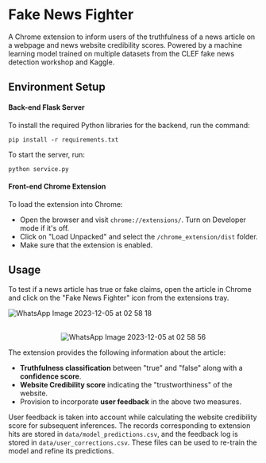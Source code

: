 # Fake News Fighter
A Chrome extension to inform users of the truthfulness of a news article on a webpage and news website credibility scores. Powered by a machine learning model trained on multiple datasets from the CLEF fake news detection workshop and Kaggle.

## Environment Setup

#### Back-end Flask Server
To install the required Python libraries for the backend, run the command:
<pre><code>pip install -r requirements.txt</code></pre>

To start the server, run:
<pre><code>python service.py</code></pre>

#### Front-end Chrome Extension
To load the extension into Chrome:

- Open the browser and visit <code>chrome://extensions/</code>. Turn on Developer mode if it's off.
- Click on "Load Unpacked" and select the <code>/chrome_extension/dist</code> folder.
- Make sure that the extension is enabled.

## Usage
To test if a news article has true or fake claims, open the article in Chrome and click on the "Fake News Fighter" icon from the extensions tray.

![WhatsApp Image 2023-12-05 at 02 58 18](https://github.com/RhyshaKachari/fake-news-detection/assets/97456579/5ebd6852-0e5a-45a6-9025-bf797d53df06)
<br>
<br>

<div align="center">
  <img src="https://github.com/RhyshaKachari/fake-news-detection/assets/97456579/6645b7ed-70c8-454a-a49b-fa649153f845" alt="WhatsApp Image 2023-12-05 at 02 58 56">
</div>

The extension provides the following information about the article:

- **Truthfulness classification** between "true" and "false" along with a **confidence score**.
- **Website Credibility score** indicating the "trustworthiness" of the website.
- Provision to incorporate **user feedback** in the above two measures.

User feedback is taken into account while calculating the website credibility score for subsequent inferences. The records corresponding to extension hits are stored in <code>data/model_predictions.csv</code>, and the feedback log is stored in <code>data/user_corrections.csv</code>. These files can be used to re-train the model and refine its predictions.
